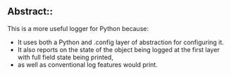 ## Abstract::
This is a more useful logger for Python because:
 - It uses both a Python and .config layer of abstraction for configuring it.
 - It also reports on the state of the object being logged at the first layer with full field state being printed,
 - as well as conventional log features would print.

